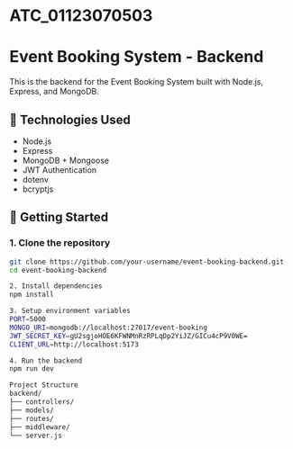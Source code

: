 # ATC_01123070503

# Event Booking System - Backend

This is the backend for the Event Booking System built with Node.js, Express, and MongoDB.

## 🧰 Technologies Used

- Node.js
- Express
- MongoDB + Mongoose
- JWT Authentication
- dotenv
- bcryptjs

## 🚀 Getting Started

### 1. Clone the repository

```bash
git clone https://github.com/your-username/event-booking-backend.git
cd event-booking-backend

2. Install dependencies
npm install

3. Setup environment variables
PORT=5000
MONGO_URI=mongodb://localhost:27017/event-booking
JWT_SECRET_KEY=gU2sgjoHOE6KFWNMnRzRPLqDp2YiJZ/GICu4cP9V0WE=
CLIENT_URL=http://localhost:5173

4. Run the backend
npm run dev

Project Structure
backend/
├── controllers/
├── models/
├── routes/
├── middleware/
└── server.js
